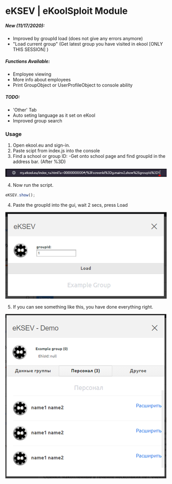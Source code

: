 # eKSEV | eKoolSploit Module
##### New (11/17/2020):
  - Improved by groupId load (does not give any errors anymore)
  - "Load current group" (Get latest group you have visited in ekool [ONLY THIS SESSION] )
##### Functions Available:
  - Employee viewing
  - More info about employees
  - Print GroupObject or UserProfileObject to console ability
##### TODO:
  - 'Other' Tab
  - Auto seting language as it set on eKool
  - Improved group search

### Usage
  1. Open ekool.eu and sign-in.
  2. Paste scipt from index.js into the console
  3. Find a school or group ID:
  -Get onto school page and find groupId in the address bar. (After %3D)
  
  ![1](https://github.com/roledxd/eKoolSploit/blob/master/eKSEV/img/addressBar.PNG?raw=true)
  
  4. Now run the script.
  ```js
  eKSEV.show();
  ```
  4. Paste the groupId into the gui, wait 2 secs, press Load
  
  ![2](https://github.com/roledxd/eKoolSploit/blob/master/eKSEV/img/pasting.PNG?raw=true)
  
  5. If you can see something like this, you have done everything right.
  
  ![3](https://github.com/roledxd/eKoolSploit/blob/master/eKSEV/img/personal.PNG?raw=true)
